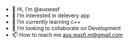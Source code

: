 - 👋 Hi, I’m @auswasf
- 👀 I’m interested in delevery app
- 🌱 I’m currently learning c++
- 💞️ I’m looking to collaborate on Development
- 📫 How to reach me aus.wasfi.m@gmail.com

<!---
auswasf/auswasf is a ✨ special ✨ repository because its `README.md` (this file) appears on your GitHub profile.
You can click the Preview link to take a look at your changes.
--->
